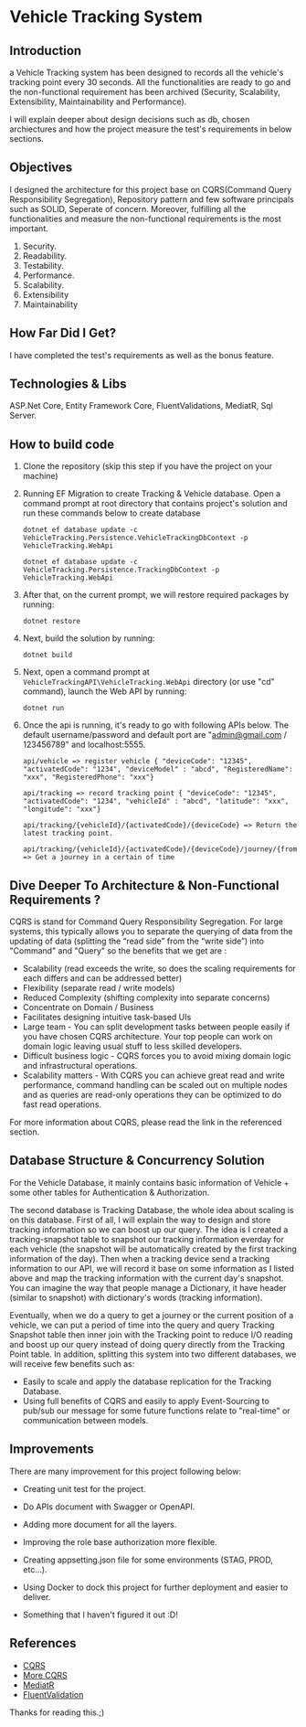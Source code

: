 
# Vehicle Tracking System

## Introduction

a Vehicle Tracking system has been designed to records all the vehicle's tracking point every 30 seconds. All the functionalities are ready to go and the non-functional requirement has been archived (Security, Scalability, Extensibility, Maintainability and Performance).

I will explain deeper about design decisions such as db, chosen archiectures and how the project measure the test's requirements in below sections.

## Objectives

I designed the architecture for this project base on CQRS(Command Query Responsibility Segregation), Repository pattern and few software principals such as SOLID, Seperate of concern. Moreover, fulfilling all the functionalities and measure the non-functional requirements is the most important.

1. Security.
2. Readability.
3. Testability.
4. Performance.
5. Scalability.
6. Extensibility
7. Maintainability

## How Far Did I Get?

I have completed the test's requirements as well as the bonus feature.

## Technologies & Libs

ASP.Net Core, Entity Framework Core, FluentValidations, MediatR, Sql Server. 

## How to build code

  1. Clone the repository (skip this step if you have the project on your machine)
  
  2. Running EF Migration to create Tracking & Vehicle database. Open a command prompt at root directory that contains project's solution and run these commands below to create database
     ```
     dotnet ef database update -c VehicleTracking.Persistence.VehicleTrackingDbContext -p VehicleTracking.WebApi
     
     dotnet ef database update -c VehicleTracking.Persistence.TrackingDbContext -p VehicleTracking.WebApi
     ```
  3. After that, on the current prompt, we will restore required packages by running:
     ```
     dotnet restore
     ```
  4. Next, build the solution by running:
     ```
     dotnet build
     ```
  5. Next, open a command prompt at `VehicleTrackingAPI\VehicleTracking.WebApi` directory (or use "cd" command), launch the Web API by running:
     ```
     dotnet run
     ```
  6. Once the api is running, it's ready to go with following APIs below. The default username/password and default port are "admin@gmail.com / 123456789" and localhost:5555.
      ```
     api/vehicle => register vehicle { "deviceCode": "12345", "activatedCode": "1234", "deviceModel" : "abcd", "RegisteredName": "xxx", "RegisteredPhone": "xxx"}
     
     api/tracking => record tracking point { "deviceCode": "12345", "activatedCode": "1234", "vehicleId" : "abcd", "latitude": "xxx", "longitude": "xxx"}
     
     api/tracking/{vehicleId}/{activatedCode}/{deviceCode} => Return the latest tracking point.
     
     api/tracking/{vehicleId}/{activatedCode}/{deviceCode}/journey/{fromDateTime}/{toDateTime} => Get a journey in a certain of time
     ```
## Dive Deeper To Architecture & Non-Functional Requirements ?

CQRS is stand for Command Query Responsibility Segregation. For large systems, this typically allows you to separate the querying of data from the updating of data (splitting the “read side” from the “write side”) into "Command" and "Query" so the benefits that we get are :

  - Scalability (read exceeds the write, so does the scaling requirements for each differs and can be addressed better)
  - Flexibility (separate read / write models)
  - Reduced Complexity (shifting complexity into separate concerns)
  - Concentrate on Domain / Business
  - Facilitates designing intuitive task-based UIs
  - Large team - You can split development tasks between people easily if you have chosen CQRS architecture. Your top people can work on domain logic leaving usual stuff to less skilled developers.
  - Difficult business logic - CQRS forces you to avoid mixing domain logic and infrastructural operations.
  - Scalability matters - With CQRS you can achieve great read and write performance, command handling can be scaled out on multiple nodes and as queries are read-only operations they can be optimized to do fast read operations.

For more information about CQRS, please read the link in the referenced section.
    
## Database Structure & Concurrency Solution

For the Vehicle Database, it mainly contains basic information of Vehicle + some other tables for Authentication & Authorization.

The second database is Tracking Database, the whole idea about scaling is on this database. First of all, I will explain the way to design and store tracking information so we can boost up our query. The idea is I created a tracking-snapshot table to snapshot our tracking information everday for each vehicle (the snapshot will be automatically created by the first tracking information of the day). Then when a tracking device send a tracking information to our API, we will record it base on some information as I listed above and map the tracking information with the current day's snapshot. You can imagine the way that people manage a Dictionary, it have header (similar to snapshot) with dictionary's words (tracking information). 

Eventually, when we do a query to get a journey or the current position of a vehicle, we can put a period of time into the query  and query Tracking Snapshot table then inner join with the Tracking point to reduce I/O reading and boost up our query instead of doing query directly from the Tracking Point table. In addition, splitting this system into two different databases, we will receive few benefits such as: 

  - Easily to scale and apply the database replication for the Tracking Database.
  - Using full benefits of CQRS and easily to apply Event-Sourcing to pub/sub our message for some future functions relate to "real-time" or communication between models. 

## Improvements
There are many improvement for this project following below:

+ Creating unit test for the project.

+ Do APIs document with Swagger or OpenAPI. 

+ Adding more document for all the layers.

+ Improving the role base authorization more flexible.

+ Creating appsetting.json file for some environments (STAG, PROD, etc...). 

+ Using Docker to dock this project for further deployment and easier to deliver.

+ Something that I haven't figured it out :D!

## References
* [CQRS](https://martinfowler.com/bliki/CQRS.html)
* [More CQRS](https://sookocheff.com/post/architecture/what-is-cqrs/)
* [MediatR](https://github.com/jbogard/MediatR)
* [FluentValidation](https://github.com/JeremySkinner/FluentValidation)
 
Thanks for reading this.;)



